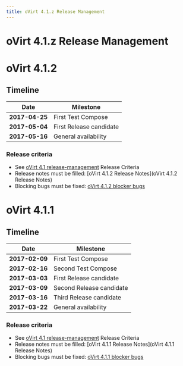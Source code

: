 ```yaml
---
title: oVirt 4.1.z Release Management
---
```


# oVirt 4.1.z Release Management

# oVirt 4.1.2

## Timeline

| Date           | Milestone                |
|----------------|--------------------------|
| **2017-04-25** | First Test Compose       |
| **2017-05-04** | First Release candidate  |
| **2017-05-16** | General availability     |

### Release criteria

*   See [oVirt 4.1 release-management](/develop/release-management/releases/4.1/release-management/) Release Criteria
*   Release notes must be filled: [oVirt 4.1.2 Release Notes](oVirt 4.1.2 Release Notes)
*   Blocking bugs must be fixed: [oVirt 4.1.2 blocker bugs](https://bugzilla.redhat.com/buglist.cgi?classification=oVirt&f1=flagtypes.name&o1=substring&query_format=advanced&target_milestone=ovirt-4.1.2&v1=blocker)

# oVirt 4.1.1

## Timeline

| Date           | Milestone                |
|----------------|--------------------------|
| **2017-02-09** | First Test Compose       |
| **2017-02-16** | Second Test Compose      |
| **2017-03-03** | First Release candidate  |
| **2017-03-09** | Second Release candidate |
| **2017-03-16** | Third Release candidate  |
| **2017-03-22** | General availability     |

### Release criteria

*   See [oVirt 4.1 release-management](/develop/release-management/releases/4.1/release-management/) Release Criteria
*   Release notes must be filled: [oVirt 4.1.1 Release Notes](oVirt 4.1.1 Release Notes)
*   Blocking bugs must be fixed: [oVirt 4.1.1 blocker bugs](https://bugzilla.redhat.com/buglist.cgi?classification=oVirt&f1=flagtypes.name&o1=substring&query_format=advanced&target_milestone=ovirt-4.1.1&v1=blocker)
